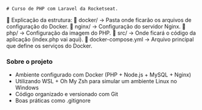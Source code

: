     # Curso de PHP com Laravel da Rocketseat.

📌 Explicação da estrutura:
🔹 docker/ → Pasta onde ficarão os arquivos de configuração do Docker.
🔹 nginx/ → Configuração do servidor Nginx.
🔹 php/ → Configuração da imagem do PHP.
🔹 src/ → Onde ficará o código da aplicação (index.php vai aqui).
🔹 docker-compose.yml → Arquivo principal que define os serviços do Docker.

### Sobre o projeto
- Ambiente configurado com Docker (PHP + Node.js + MySQL + Nginx)
- Utilizando WSL + Oh My Zsh para simular um ambiente Linux no Windows
- Código organizado e versionado com Git
- Boas práticas como .gitignore


